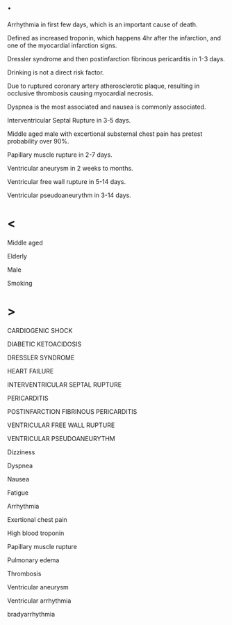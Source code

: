 # .

Arrhythmia in first few days, which is an important cause of death.

Defined as increased troponin, which happens 4hr after the infarction, and one of the myocardial infarction signs.

Dressler syndrome and then postinfarction fibrinous pericarditis in 1-3 days.

Drinking is not a direct risk factor.

Due to ruptured coronary artery atherosclerotic plaque, resulting in occlusive thrombosis causing myocardial necrosis.

Dyspnea is the most associated and nausea is commonly associated.

Interventricular Septal Rupture in 3-5 days.

Middle aged male with excertional substernal chest pain has pretest probability over 90%.

Papillary muscle rupture in 2-7 days.

Ventricular aneurysm in 2 weeks to months.

Ventricular free wall rupture in 5-14 days.

Ventricular pseudoaneurythm in 3-14 days.

# <

Middle aged

Elderly

Male

Smoking

# >

CARDIOGENIC SHOCK

DIABETIC KETOACIDOSIS

DRESSLER SYNDROME

HEART FAILURE

INTERVENTRICULAR SEPTAL RUPTURE

PERICARDITIS

POSTINFARCTION FIBRINOUS PERICARDITIS

VENTRICULAR FREE WALL RUPTURE

VENTRICULAR PSEUDOANEURYTHM

Dizziness

Dyspnea

Nausea

Fatigue

Arrhythmia

Exertional chest pain

High blood troponin

Papillary muscle rupture

Pulmonary edema

Thrombosis

Ventricular aneurysm

Ventricular arrhythmia

bradyarrhythmia
